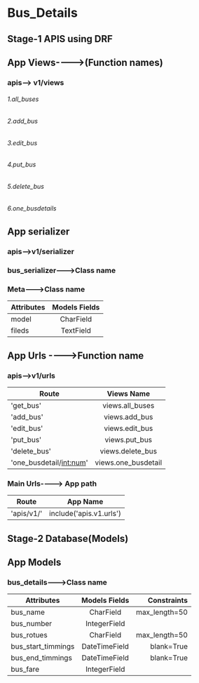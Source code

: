 # Bus_Details
## Stage-1 APIS using DRF         
## App Views---->(Function names)
### apis--> v1/views
###### 1.all_buses
###### 2.add_bus
###### 3.edit_bus
###### 4.put_bus
###### 5.delete_bus
###### 6.one_busdetails

## App serializer
### apis-->v1/serializer
### bus_serializer--->Class name
### Meta--->Class name

| Attributes    | Models Fields | 
| ------------- |:-------------:|
| model         | CharField     |
| fileds        | TextField     | 

## App Urls ---->Function name
### apis-->v1/urls


|   Route                  |   Views Name            |   
| ----------------------   |:-----------------------:|
| 'get_bus'                | views.all_buses         | 
| 'add_bus'                | views.add_bus           |  
| 'edit_bus'               | views.edit_bus          |    
| 'put_bus'                | views.put_bus           |  
| 'delete_bus'             | views.delete_bus        |  
| 'one_busdetail/<int:num>'| views.one_busdetail     | 

### Main Urls----> App path
|   Route             |   App Name                    |
| --------------------|:-----------------------------:|
| 'apis/v1/'          | include('apis.v1.urls')       |              




## Stage-2 Database(Models)
## App Models
### bus_details--->Class name

| Attributes         | Models Fields | Constraints    |
| -------------      |:-------------:|---------------:|
| bus_name           | CharField     | max_length=50  |
| bus_number         | IntegerField  |                |
| bus_rotues         | CharField     | max_length=50  |
| bus_start_timmings | DateTimeField | blank=True     |
| bus_end_timmings   | DateTimeField | blank=True     |
| bus_fare           | IntegerField  |                |





